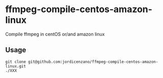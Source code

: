 # ffmpeg-compile-centos-amazon-linux
Compile ffmpeg in centOS or/and amazon linux

## Usage
```
git clone git@github.com:jordicenzano/ffmpeg-compile-centos-amazon-linux.git
./XXX
```
